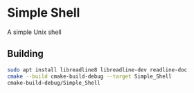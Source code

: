 # Simple Shell
A simple Unix shell

## Building
```bash
sudo apt install libreadline8 libreadline-dev readline-doc
cmake --build cmake-build-debug --target Simple_Shell
cmake-build-debug/Simple_Shell
```
